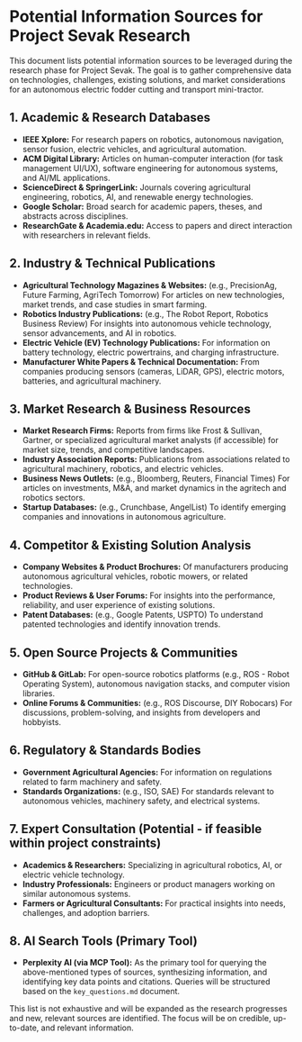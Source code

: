 # Potential Information Sources for Project Sevak Research

This document lists potential information sources to be leveraged during the research phase for Project Sevak. The goal is to gather comprehensive data on technologies, challenges, existing solutions, and market considerations for an autonomous electric fodder cutting and transport mini-tractor.

## 1. Academic & Research Databases

*   **IEEE Xplore:** For research papers on robotics, autonomous navigation, sensor fusion, electric vehicles, and agricultural automation.
*   **ACM Digital Library:** Articles on human-computer interaction (for task management UI/UX), software engineering for autonomous systems, and AI/ML applications.
*   **ScienceDirect & SpringerLink:** Journals covering agricultural engineering, robotics, AI, and renewable energy technologies.
*   **Google Scholar:** Broad search for academic papers, theses, and abstracts across disciplines.
*   **ResearchGate & Academia.edu:** Access to papers and direct interaction with researchers in relevant fields.

## 2. Industry & Technical Publications

*   **Agricultural Technology Magazines & Websites:** (e.g., PrecisionAg, Future Farming, AgriTech Tomorrow) For articles on new technologies, market trends, and case studies in smart farming.
*   **Robotics Industry Publications:** (e.g., The Robot Report, Robotics Business Review) For insights into autonomous vehicle technology, sensor advancements, and AI in robotics.
*   **Electric Vehicle (EV) Technology Publications:** For information on battery technology, electric powertrains, and charging infrastructure.
*   **Manufacturer White Papers & Technical Documentation:** From companies producing sensors (cameras, LiDAR, GPS), electric motors, batteries, and agricultural machinery.

## 3. Market Research & Business Resources

*   **Market Research Firms:** Reports from firms like Frost & Sullivan, Gartner, or specialized agricultural market analysts (if accessible) for market size, trends, and competitive landscapes.
*   **Industry Association Reports:** Publications from associations related to agricultural machinery, robotics, and electric vehicles.
*   **Business News Outlets:** (e.g., Bloomberg, Reuters, Financial Times) For articles on investments, M&A, and market dynamics in the agritech and robotics sectors.
*   **Startup Databases:** (e.g., Crunchbase, AngelList) To identify emerging companies and innovations in autonomous agriculture.

## 4. Competitor & Existing Solution Analysis

*   **Company Websites & Product Brochures:** Of manufacturers producing autonomous agricultural vehicles, robotic mowers, or related technologies.
*   **Product Reviews & User Forums:** For insights into the performance, reliability, and user experience of existing solutions.
*   **Patent Databases:** (e.g., Google Patents, USPTO) To understand patented technologies and identify innovation trends.

## 5. Open Source Projects & Communities

*   **GitHub & GitLab:** For open-source robotics platforms (e.g., ROS - Robot Operating System), autonomous navigation stacks, and computer vision libraries.
*   **Online Forums & Communities:** (e.g., ROS Discourse, DIY Robocars) For discussions, problem-solving, and insights from developers and hobbyists.

## 6. Regulatory & Standards Bodies

*   **Government Agricultural Agencies:** For information on regulations related to farm machinery and safety.
*   **Standards Organizations:** (e.g., ISO, SAE) For standards relevant to autonomous vehicles, machinery safety, and electrical systems.

## 7. Expert Consultation (Potential - if feasible within project constraints)

*   **Academics & Researchers:** Specializing in agricultural robotics, AI, or electric vehicle technology.
*   **Industry Professionals:** Engineers or product managers working on similar autonomous systems.
*   **Farmers or Agricultural Consultants:** For practical insights into needs, challenges, and adoption barriers.

## 8. AI Search Tools (Primary Tool)

*   **Perplexity AI (via MCP Tool):** As the primary tool for querying the above-mentioned types of sources, synthesizing information, and identifying key data points and citations. Queries will be structured based on the `key_questions.md` document.

This list is not exhaustive and will be expanded as the research progresses and new, relevant sources are identified. The focus will be on credible, up-to-date, and relevant information.